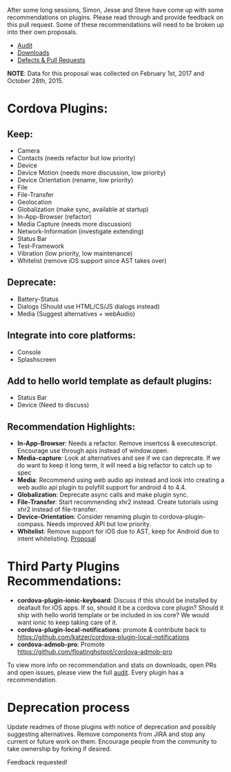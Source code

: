 After some long sessions, Simon, Jesse and Steve have come up with some recommendations on plugins. Please read through and provide feedback on this pull request. Some of these recommendations will need to be broken up into their own proposals. 

* [Audit](audit.md)
* [Downloads](charts/downloads)
* [Defects & Pull Requests](charts/Issues/Issues+PRs_Jan'17.png)
 
**NOTE**: Data for this proposal was collected on February 1st, 2017 and October 28th, 2015.
 

# Cordova Plugins:
## Keep:
* Camera
* Contacts (needs refactor but low priority)
* Device
* Device Motion (needs more discussion, low priority)
* Device Orientation (rename, low priority)
* File
* File-Transfer
* Geolocation
* Globalization (make sync, available at startup)
* In-App-Browser (refactor)
* Media Capture (needs more discussion)
* Network-Information (investigate extending)
* Status Bar
* Test-Framework
* Vibration (low priority, low maintenance) 
* Whitelist (remove iOS support since AST takes over)

## Deprecate:
* Battery-Status
* Dialogs (Should use HTML/CS/JS dialogs instead)
* Media (Suggest alternatives + webAudio)

## Integrate into core platforms:
* Console
* Splashscreen

## Add to hello world template as default plugins:
* Status Bar
* Device (Need to discuss)

## Recommendation Highlights:
* **In-App-Browser**: Needs a refactor. Remove insertcss & executescript. Encourage use through apis instead of window.open.
* **Media-capture**: Look at alternatives and see if we can deprecate. If we do want to keep it long term, it will need a big refactor to catch up to spec
* **Media**: Recommend using web audio api instead and look into creating a web audio api plugin to polyfill support for android 4 to 4.4. 
* **Globalization**: Deprecate async calls and make plugin sync.
* **File-Transfer**: Start recommending xhr2 instead. Create tutorials using xhr2 instead of file-transfer.
* **Device-Orientation**: Consider renaming plugin to cordova-plugin-compass. Needs improved API but low priority.
* **Whitelist**: Remove support for iOS due to AST, keep for Android due to intent whitelisting. [Proposal](https://github.com/cordova/cordova-discuss/pull/2://github.com/cordova/cordova-discuss/pull/27)

# Third Party Plugins Recommendations:
* **cordova-plugin-ionic-keyboard**: Discuss if this should be installed by deafault for iOS apps. If so, should it be a cordova core plugin? Should it ship with hello world template or be included in ios core? We would want ionic to keep taking care of it.
* **cordova-plugin-local-notifications**: promote & contribute back to https://github.com/katzer/cordova-plugin-local-notifications
* **cordova-admob-pro**: Promote https://github.com/floatinghotpot/cordova-admob-pro

To view more info on recommendation and stats on downloads, open PRs and open issues, please view the full [audit](audit.md). Every plugin has a recommendation. 

# Deprecation process
Update readmes of those plugins with notice of deprecation and possibly suggesting alternatives. Remove components from JIRA and stop any current or future work on them. Encourage people from the community to take ownership by forking if desired. 

Feedback requested!
